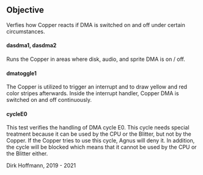  ## Objective

Verfies how Copper reacts if DMA is switched on and off under certain circumstances.

#### dasdma1, dasdma2

Runs the Copper in areas where disk, audio, and sprite DMA is on / off.

#### dmatoggle1

The Copper is utilized to trigger an interrupt and to draw yellow and red color stripes afterwards. Inside the interrupt handler, Copper DMA is switched on and off continuously. 

#### cycleE0

This test verifies the handling of DMA cycle E0. This cycle needs special treatment because it can be used by the CPU or the Blitter, but not by the Copper. If the Copper tries to use this cycle, Agnus will deny it. In addition, the cycle will be blocked which means that it cannot be used by the CPU or the Blitter either. 


Dirk Hoffmann, 2019 - 2021
